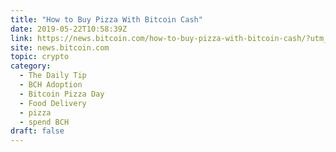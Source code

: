 ```yaml
---
title: "How to Buy Pizza With Bitcoin Cash"
date: 2019-05-22T10:58:39Z
link: https://news.bitcoin.com/how-to-buy-pizza-with-bitcoin-cash/?utm_medium=RSS&utm_source=hune
site: news.bitcoin.com
topic: crypto
category:
  - The Daily Tip
  - BCH Adoption
  - Bitcoin Pizza Day
  - Food Delivery
  - pizza
  - spend BCH
draft: false
---
```


